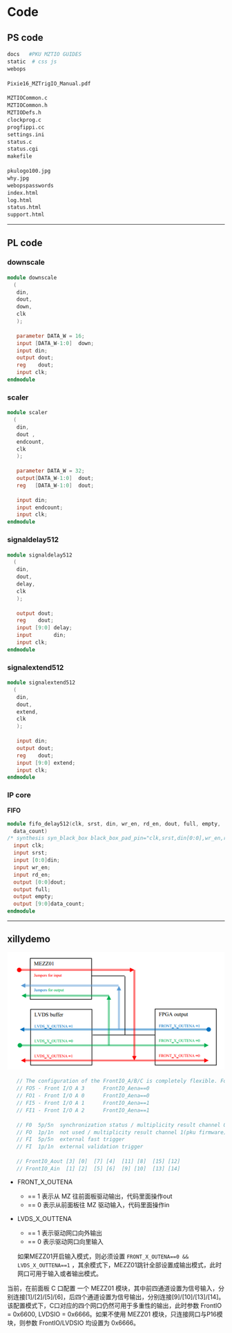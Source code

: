 <!-- code.md --- 
;; 
;; Description: 
;; Author: Hongyi Wu(吴鸿毅)
;; Email: wuhongyi@qq.com 
;; Created: 六 6月 15 13:40:28 2019 (+0800)
;; Last-Updated: 一 7月 22 16:37:09 2019 (+0800)
;;           By: Hongyi Wu(吴鸿毅)
;;     Update #: 8
;; URL: http://wuhongyi.cn -->


# Code

## PS code


```bash
docs   #PKU MZTIO GUIDES
static  # css js
webops

Pixie16_MZTrigIO_Manual.pdf

MZTIOCommon.c
MZTIOCommon.h
MZTIODefs.h
clockprog.c
progfippi.cc
settings.ini
status.c
status.cgi
makefile

pkulogo100.jpg
why.jpg
webopspasswords
index.html
log.html
status.html
support.html
```

----

## PL code

### downscale

```verilog
module downscale
  (
   din,
   dout,
   down,
   clk
   );
   
   parameter DATA_W = 16;
   input [DATA_W-1:0]  down;
   input din;
   output dout;
   reg 	  dout;
   input clk;
endmodule
```

### scaler

```verilog
module scaler
  (
   din,
   dout ,
   endcount,
   clk
   );
   
   parameter DATA_W = 32;
   output[DATA_W-1:0]  dout;
   reg   [DATA_W-1:0]  dout;
   
   input din;
   input endcount;
   input clk;
endmodule
```

### signaldelay512

```verilog
module signaldelay512
  (
   din,
   dout,
   delay,
   clk
   );

   output dout;
   reg    dout;
   input [9:0] delay;
   input       din;
   input clk;
endmodule
```

### signalextend512

```verilog
module signalextend512
  (
   din,
   dout,
   extend,
   clk
   );

   input din;
   output dout;
   reg 	  dout;
   input [9:0] extend;
   input clk;
endmodule
```


### IP core

**FIFO**

```verilog
module fifo_delay512(clk, srst, din, wr_en, rd_en, dout, full, empty, 
  data_count)
/* synthesis syn_black_box black_box_pad_pin="clk,srst,din[0:0],wr_en,rd_en,dout[0:0],full,empty,data_count[9:0]" */;
  input clk;
  input srst;
  input [0:0]din;
  input wr_en;
  input rd_en;
  output [0:0]dout;
  output full;
  output empty;
  output [9:0]data_count;
endmodule
```





----

## xillydemo

![DB](img/MZTIO_DB.png)

```cpp
   // The configuration of the FrontIO_A/B/C is completely flexible. For example, if you connect the RJ-45 of a Pixie-16 to FrontI/O A 0-3 (the upper RJ-45 on the trigger board), signals will connect
   // FO5 - Front I/O A 3      FrontIO_Aena==0
   // FO1 - Front I/O A 0      FrontIO_Aena==0
   // FI5 - Front I/O A 1      FrontIO_Aena==1
   // FI1 - Front I/O A 2      FrontIO_Aena==1

   // F0  5p/5n  synchronization status / multiplicity result channel 0(pku firmware)
   // FO  1p/1n  not used / multiplicity result channel 1(pku firmware) 
   // FI  5p/5n  external fast trigger
   // FI  1p/1n  external validation trigger

   // FrontIO_Aout [3] [0]  [7] [4]  [11] [8]  [15] [12]
   // FrontIO_Ain  [1] [2]  [5] [6]  [9] [10]  [13] [14]
```

- FRONT_X_OUTENA
	- == 1 表示从 MZ 往前面板驱动输出，代码里面操作out
	- == 0 表示从前面板往 MZ 驱动输入，代码里面操作in
- LVDS_X_OUTTENA
	- == 1 表示驱动网口向外输出
	- == 0 表示驱动网口向里输入
	
	如果MEZZ01开启输入模式，则必须设置 ```FRONT_X_OUTENA==0 && LVDS_X_OUTTENA==1```	，其余模式下，MEZZ01跳针全部设置成输出模式，此时网口可用于输入或者输出模式。
	

当前，在前面板 C 口配置 一个 MEZZ01 模块，其中前四通道设置为信号输入，分别连接[1]/[2]/[5]/[6]，后四个通道设置为信号输出，分别连接[9]/[10]/[13]/[14]。 该配置模式下，C口对应的四个网口仍然可用于多重性的输出，此时参数 FrontIO = 0x6600, LVDSIO = 0x6666。如果不使用 MEZZ01 模块，只连接网口与P16模块，则参数 FrontIO/LVDSIO 均设置为 0x6666。




<!-- code.md ends here -->
